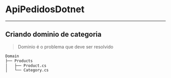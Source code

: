 ﻿# ApiPedidosDotnet
---

## Criando dominio de categoria

> Dominio é o problema que deve ser resolvido

```md
Domain
├── Products
│   ├── Product.cs
│   └── Category.cs
```